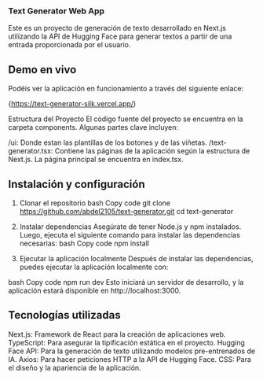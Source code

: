 ### Text Generator Web App
Este es un proyecto de generación de texto desarrollado en Next.js utilizando la API de Hugging Face para generar textos a partir de una entrada proporcionada por el usuario.

## Demo en vivo
Podéis ver la aplicación en funcionamiento a través del siguiente enlace:

{https://text-generator-silk.vercel.app/)

Estructura del Proyecto
El código fuente del proyecto se encuentra en la carpeta components. Algunas partes clave incluyen:

/ui: Donde estan las plantillas de los botones y de las viñetas.
/text-generator.tsx: Contiene las páginas de la aplicación según la estructura de Next.js. La página principal se encuentra en index.tsx.

## Instalación y configuración
1. Clonar el repositorio
bash
Copy code
git clone https://github.com/abdel2105/text-generator.git
cd text-generator

3. Instalar dependencias
Asegúrate de tener Node.js y npm instalados. Luego, ejecuta el siguiente comando para instalar las dependencias necesarias:
bash
Copy code
npm install

4. Ejecutar la aplicación localmente
Después de instalar las dependencias, puedes ejecutar la aplicación localmente con:

bash
Copy code
npm run dev
Esto iniciará un servidor de desarrollo, y la aplicación estará disponible en http://localhost:3000.

## Tecnologías utilizadas
Next.js: Framework de React para la creación de aplicaciones web.
TypeScript: Para asegurar la tipificación estática en el proyecto.
Hugging Face API: Para la generación de texto utilizando modelos pre-entrenados de IA.
Axios: Para hacer peticiones HTTP a la API de Hugging Face.
CSS: Para el diseño y la apariencia de la aplicación.
